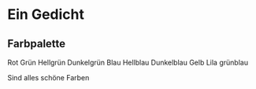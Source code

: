 # Ein Gedicht

## Farbpalette

Rot
Grün
Hellgrün
Dunkelgrün
Blau
Hellblau
Dunkelblau
Gelb
Lila
grünblau

Sind alles schöne Farben
